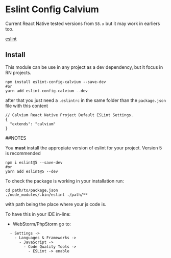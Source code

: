 Eslint Config Calvium
=====================

Current React Native tested versions from `58.x` but it may work in earliers too.

[eslint](http://eslint.org/)

## Install

This module can be use in any project as a dev dependency, but it focus in RN projects.

```lang=bash
npm install eslint-config-calvium --save-dev
#or
yarn add eslint-config-calvium --dev
```

after that you just need a `.eslintrc` in the same folder than the `package.json` file with this content
 
```lang=js
// Calvium React Native Project Default ESLint Settings.
{
  "extends": "calvium"
}
```

##NOTES

You **must** install the appropiate version of eslint for your project. Version 5 is recommended

```lang=bash
npm i eslint@5 --save-dev
#or
yarn add eslint@5 --dev
```

To check the package is working in your installation run:

```lang=bash
cd path/to/package.json
./node_modules/.bin/eslint ./path/**
```

with path being the place where your js code is.

To have this in your IDE in-line:

- WebStorm/PhpStorm go to:

```
  - Settings ->
    - Languages & Frameworks ->
      - JavaScript -> 
        - Code Quality Tools ->
          - ESLint -> enable
```
